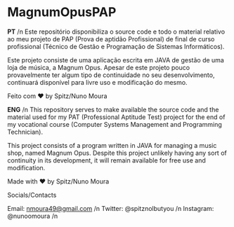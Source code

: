 # MagnumOpusPAP

**PT** /n
Este repositório disponibiliza o source code e todo o material relativo ao meu projeto de PAP (Prova de aptidão Profissional) de final de 
curso profissional (Técnico de Gestão e Programação de Sistemas Informáticos).

Este projeto consiste de uma aplicação escrita em JAVA de gestão de uma loja de música, a Magnum Opus.
Apesar de este projeto pouco provavelmente ter algum tipo de continuidade no seu desenvolvimento, 
continuará disponível para livre uso e modificação do mesmo.

Feito com ❤️ by Spitz/Nuno Moura

**ENG** /n
This repository serves to make available the source code and the material used for my PAT (Professional Aptitude Test) project 
for the end of my vocational course (Computer Systems Management and Programming Technician).

This project consists of a program written in JAVA for managing a music shop, named Magnum Opus.
Despite this project unlikely having any sort of continuity in its development, it will remain available
for free use and modification.

Made with ❤️ by Spitz/Nuno Moura

Socials/Contacts

Email: nmoura49@gmail.com /n
Twitter: @spitznolbutyou /n
Instagram: @nunoomoura /n
